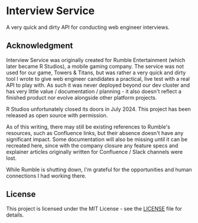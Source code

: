 # Interview Service
A very quick and dirty API for conducting web engineer interviews.

## Acknowledgment

Interview Service was originally created for Rumble Entertainment (which later became R Studios), a mobile gaming company.  The service was not used for our game, Towers & Titans, but was rather a very quick and dirty tool I wrote to give web engineer candidates a practical, live test with a real API to play with.  As such it was never deployed beyond our dev cluster and has very little value / documentation / planning - it also doesn't reflect a finished product nor evolve alongside other platform projects.

R Studios unfortunately closed its doors in July 2024.  This project has been released as open source with permission.

As of this writing, there may still be existing references to Rumble's resources, such as Confluence links, but their absence doesn't have any significant impact.  Some documentation will also be missing until it can be recreated here, since with the company closure any feature specs and explainer articles originally written for Confluence / Slack channels were lost.

While Rumble is shutting down, I'm grateful for the opportunities and human connections I had working there.

## License

This project is licensed under the MIT License - see the [LICENSE](LICENSE.txt) file for details.
